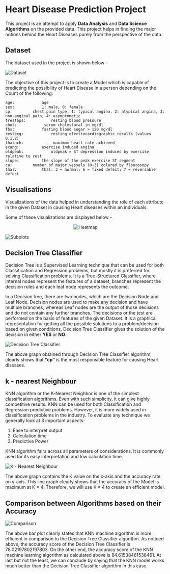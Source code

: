 # Heart Disease Prediction Project

This project is an attempt to apply **Data Analysis** and **Data Science Algorithms** on the provided data. This project helps in finding the major notions behind the Heart Diseases purely from the perspective of the data. 

## Dataset

The dataset used in the project is shown below -

![Dataset](https://user-images.githubusercontent.com/78207021/181433126-bd6b3f33-45bc-48bd-be9b-31a8cbfd6ec7.png)

The objective of this project is to create a Model which is capable of predicting the possibility of Heart Disease in a person depending on the Count of the following:
```
age:			age
sex:			1: male, 0: female
cp:			chest pain type, 1: typical angina, 2: atypical angina, 3: non-anginal pain, 4: asymptomatic
trestbps:			resting blood pressure
chol:			 serum cholestoral in mg/dl
fbs:			fasting blood sugar > 120 mg/dl
restecg:			resting electrocardiographic results (values 0,1,2)
thalach:			 maximum heart rate achieved
exang:			exercise induced angina
oldpeak:			oldpeak = ST depression induced by exercise relative to rest
slope:			the slope of the peak exercise ST segment
ca:			number of major vessels (0-3) colored by flourosopy
thal:			thal: 3 = normal; 6 = fixed defect; 7 = reversable defect
```

## Visualisations

Visualizations of the data helped in understanding the role of each attribute in the given Dataset in causing Heart diseases within an individuals.

Some of these visualizations are displayed below - 

<p align = "center">
  <img src = "https://user-images.githubusercontent.com/78207021/181433244-4a763561-896c-4bbb-9a9b-d744dd6308e7.png" alt = "Heatmap">
</p>

![Subplots](https://user-images.githubusercontent.com/78207021/181433258-ca90eb40-fe0e-4cae-bc27-ab38c6586736.png)


## Decision Tree Classifier
Decision Tree is a Supervised Learning technique that can be used for both Classification and Regression problems, but mostly it is preferred for solving Classification problems. It is a Tree-Structured Classifier, where internal nodes represent the features of a dataset, branches represent the decision rules and each leaf node represents the outcome.

In a Decision tree, there are two nodes, which are the Decision Node and Leaf Node. Decision nodes are used to make any decision and have multiple branches, whereas Leaf nodes are the output of those decisions and do not contain any further branches. The decisions or the test are performed on the basis of features of the given Dataset. It is a graphical representation for getting all the possible solutions to a problem/decision based on given conditions. Decision Tree Classifier gives the solution of the decision in either **YES** or **NO**.

![Decision Tree Classifier](https://user-images.githubusercontent.com/78207021/181433161-626fcd50-6302-48a7-91ab-fafb9592ae1b.png)

The above graph obtained through Decision Tree Classifier algorithm, clearly shows that **“cp”** is the most responsible feature for causing Heart diseases. 

## k - nearest Neighbour

KNN algorithm or the K-Nearest Neighbor is one of the simplest classification algorithms. Even with such simplicity, it can give highly competitive results.
KNN can be used for both Classification and Regression predictive problems. However, it is more widely used in classification problems in the industry. To evaluate any technique we generally look at 3 important aspects-
1. Ease to interpret output
2. Calculation time
3. Predictive Power

KNN algorithm fairs across all parameters of considerations. It is commonly used for its easy interpretation and low calculation time.

![K - Nearest Neighbour](https://user-images.githubusercontent.com/78207021/181433188-63166900-5b15-4114-a6eb-d69487272e7e.png)

The above graph contains the K value on the x-axis and the accuracy rate on y-axis. This line graph clearly shows that the accuracy of the Model is maximum at K = 4. Therefore, we will use K = 4 to create an efficient model. 

## Comparison between Algorithms based on their Accuracy

![Comparison](https://user-images.githubusercontent.com/78207021/181433195-11b08057-fca6-462c-83bc-25dcba00ec4d.png)

The above bar plot clearly states that KNN machine algorithm is more efficient in comparison to the Decision Tree Classifier algorithm.
As noticed above, the accuracy score of the Decision Tree Classifier is 78.02197802197803. On the other end, the accuracy score of the KNN machine learning algorithm as calculated above is 84.61538461538461. At last but not the least, we can conclude by saying that the KNN model works much better than the Decision Tree Classifier algorithm in this case. 



